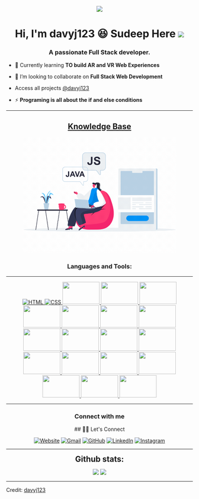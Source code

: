 <p align="center">
  <img style="width:8rem; height:auto" src="https://cdn.dribbble.com/users/1787323/screenshots/10091971/media/d43c019bfeff34be8816481e843ea8c1.png"/>
</p>

<h1 align="center">Hi, I'm davyj123 😆 Sudeep Here <img width="30px" src="https://raw.githubusercontent.com/iampavangandhi/iampavangandhi/master/gifs/Hi.gif"></h1>
<h3 font-size="20" align="center">A passionate Full Stack developer.</h3>


- 🌱 Currently learning **TO build AR and VR Web Experiences**

- 👯 I’m looking to collaborate on **Full Stack Web Development**

- Access all projects [@davyj123](https://github.com/davyj123)

- ⚡ **Programing is all about the if and else conditions**


---


<h2 align="center"><u><b>Knowledge Base</b></u></h2>

<p align="center">
  <img style="width:26rem; height:auto" src="https://raw.githubusercontent.com/Elanza-48/Elanza-48/41a4790484e268102dfdab2b7c59d440d3ffafab/resources/img/coders-prog.gif"/>
</p>



<!-- LANGUAGES AND TOOLS -->

<h3 align="center">Languages and Tools:</h3>
<hr>
<p style="text-align:center;">
        <a href="#" target="_blank"> <img src="https://www.vectorlogo.zone/logos/w3_html5/w3_html5-ar21.svg" alt="HTML" width="100" height="60"/> </a>
        <a href="#" target="_blank"> <img src="https://www.vectorlogo.zone/logos/w3_css/w3_css-ar21.svg" alt="CSS" width="100" height="60"/> </a>
        <a href="#" target="_blank"> <img src="https://www.vectorlogo.zone/logos/javascript/javascript-horizontal.svg" alt="" width="100" height="60"/> </a>
        <a href="#" target="_blank"> <img src="https://www.vectorlogo.zone/logos/jquery/jquery-ar21.svg" alt="" width="100" height="60"/> </a>
        <a href="#" target="_blank"> <img src="https://www.vectorlogo.zone/logos/reactjs/reactjs-ar21.svg" alt="" width="100" height="60"/> </a>
        <a href="#" target="_blank"> <img src="https://www.vectorlogo.zone/logos/nodejs/nodejs-ar21.svg" alt="" width="100" height="60"/> </a>
        <a href="#" target="_blank"> <img src="https://www.vectorlogo.zone/logos/djangoproject/djangoproject-ar21.svg" alt="" width="100" height="60"/> </a>
        <a href="#" target="_blank"> <img src="https://www.vectorlogo.zone/logos/php/php-ar21.svg" alt="" width="100" height="60"/> </a>
        <a href="#" target="_blank"> <img src="https://www.vectorlogo.zone/logos/laravel/laravel-ar21.svg" alt="" width="100" height="60"/> </a>
        <a href="#" target="_blank"> <img src="https://www.vectorlogo.zone/logos/java/java-ar21.svg" alt="" width="100" height="60"/> </a>
        <a href="#" target="_blank"> <img src="https://www.vectorlogo.zone/logos/python/python-ar21.svg" alt="" width="100" height="60"/> </a>
        <a href="#" target="_blank"> <img src="https://www.vectorlogo.zone/logos/git-scm/git-scm-ar21.svg" alt="" width="100" height="60"/> </a>
        <a href="#" target="_blank"> <img src="https://www.vectorlogo.zone/logos/github/github-ar21.svg" alt="" width="100" height="60"/> </a>
        <a href="#" target="_blank"> <img src="https://www.vectorlogo.zone/logos/docker/docker-ar21.svg" alt="" width="100" height="60"/> </a>
        <a href="#" target="_blank"> <img src="https://www.vectorlogo.zone/logos/bitbucket/bitbucket-ar21.svg" alt="" width="100" height="60"/> </a>
        <a href="#" target="_blank"> <img src="https://www.vectorlogo.zone/logos/mysql/mysql-ar21.svg" alt="" width="100" height="60"/> </a>
        <a href="#" target="_blank"> <img src="https://www.vectorlogo.zone/logos/mongodb/mongodb-ar21.svg" alt="" width="100" height="60"/> </a>
        <a href="#" target="_blank"> <img src="https://www.vectorlogo.zone/logos/oracle/oracle-ar21.svg" alt="" width="100" height="60"/> </a>
        <a href="#" target="_blank"> <img src="https://www.vectorlogo.zone/logos/flutterio/flutterio-ar21.svg" alt="" width="100" height="60"/> </a>
        <a href="#" target="_blank"> <img src="https://www.vectorlogo.zone/logos/npmjs/npmjs-ar21.svg" alt="" width="100" height="60"/> </a>
    </p>

<!-- SUPPORT -->


----

<h3 align="center">Connect with me</h3>

<div style="margin-top:10px" align="center">
    ## 🙋‍♀️ Let's Connect
<p align="center">
  <a target="_blank" href="https://sudeepresume.42web.io/"><img src="https://img.icons8.com/bubbles/50/000000/web.png" alt="Website"/></a>
	<a target="_blank" href="mailto:jdavy7673@gmail.com"><img src="https://img.icons8.com/bubbles/50/000000/gmail.png" alt="Gmail"/></a>
	<a target="_blank" href="https://github.com/davyj123"><img src="https://img.icons8.com/bubbles/50/000000/github.png" alt="GitHub"/></a>
	<a target="_blank" href="https://www.linkedin.com/in/sudeep-kumar-489207201/"><img src="https://img.icons8.com/bubbles/50/000000/linkedin.png" alt="LinkedIn"/></a>
	<a target="_blank" href="https://instagram.com/jdavy_sk"><img src="https://img.icons8.com/bubbles/50/000000/instagram.png" alt="Instagram"/></a>	
</p>
  
  
</div>

----

<div align="center">
<h2 align="center" style="margin: 5px 10px;">Github stats:</h2> 

[![](https://github-readme-stats.vercel.app/api?username=davyj123&show_icons=true&theme=tokyonight&hide_border=true&locale=en)](https://github.com/davyj123)
![](https://github-readme-stats.vercel.app/api/top-langs/?username=davyj123&theme=radical&hide_border=false&include_all_commits=false&count_private=false&layout=compact)
</div>

------
Credit: [davyj123](https://github.com/davyj123)


